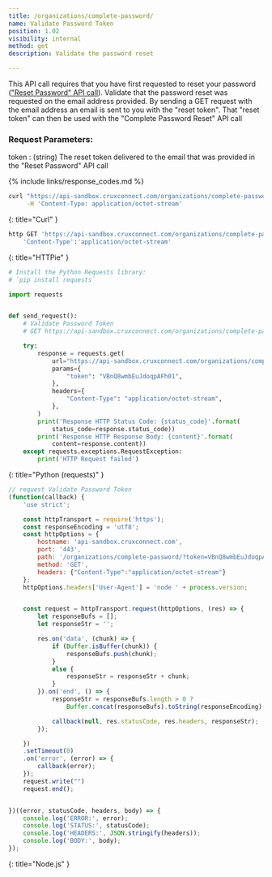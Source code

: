 ```yaml
---
title: /organizations/complete-password/
name: Validate Password Token
position: 1.02
visibility: internal
method: get
description: Validate the password reset

---
```

This API call requires that you have first requested to reset your password (["Reset Password" API call](#organizationpassword-reset)). Validate that the password reset was requested on the email address provided. By sending a GET request with the email address an email is sent to you with the "reset token". That "reset token" can then be used with the "Complete Password Reset" API call

### Request Parameters:

token
: (string) The reset token delivered to the email that was provided in the "Reset Password" API call

{% include links/response_codes.md %}


~~~ bash
curl "https://api-sandbox.cruxconnect.com/organizations/complete-password/?token=VBnQ8wmbEuJdoqpAFh01" \
     -H 'Content-Type: application/octet-stream'

~~~
{: title="Curl" }

~~~ bash
http GET 'https://api-sandbox.cruxconnect.com/organizations/complete-password/?token=VBnQ8wmbEuJdoqpAFh01' \
    'Content-Type':'application/octet-stream'

~~~
{: title="HTTPie" }

~~~ python
# Install the Python Requests library:
# `pip install requests`

import requests


def send_request():
    # Validate Password Token
    # GET https://api-sandbox.cruxconnect.com/organizations/complete-password/

    try:
        response = requests.get(
            url="https://api-sandbox.cruxconnect.com/organizations/complete-password/",
            params={
                "token": "VBnQ8wmbEuJdoqpAFh01",
            },
            headers={
                "Content-Type": "application/octet-stream",
            },
        )
        print('Response HTTP Status Code: {status_code}'.format(
            status_code=response.status_code))
        print('Response HTTP Response Body: {content}'.format(
            content=response.content))
    except requests.exceptions.RequestException:
        print('HTTP Request failed')

~~~
{: title="Python (requests)" }

~~~ javascript
// request Validate Password Token
(function(callback) {
    'use strict';

    const httpTransport = require('https');
    const responseEncoding = 'utf8';
    const httpOptions = {
        hostname: 'api-sandbox.cruxconnect.com',
        port: '443',
        path: '/organizations/complete-password/?token=VBnQ8wmbEuJdoqpAFh01',
        method: 'GET',
        headers: {"Content-Type":"application/octet-stream"}
    };
    httpOptions.headers['User-Agent'] = 'node ' + process.version;


    const request = httpTransport.request(httpOptions, (res) => {
        let responseBufs = [];
        let responseStr = '';

        res.on('data', (chunk) => {
            if (Buffer.isBuffer(chunk)) {
                responseBufs.push(chunk);
            }
            else {
                responseStr = responseStr + chunk;
            }
        }).on('end', () => {
            responseStr = responseBufs.length > 0 ?
                Buffer.concat(responseBufs).toString(responseEncoding) : responseStr;

            callback(null, res.statusCode, res.headers, responseStr);
        });

    })
    .setTimeout(0)
    .on('error', (error) => {
        callback(error);
    });
    request.write("")
    request.end();


})((error, statusCode, headers, body) => {
    console.log('ERROR:', error);
    console.log('STATUS:', statusCode);
    console.log('HEADERS:', JSON.stringify(headers));
    console.log('BODY:', body);
});

~~~
{: title="Node.js" }
